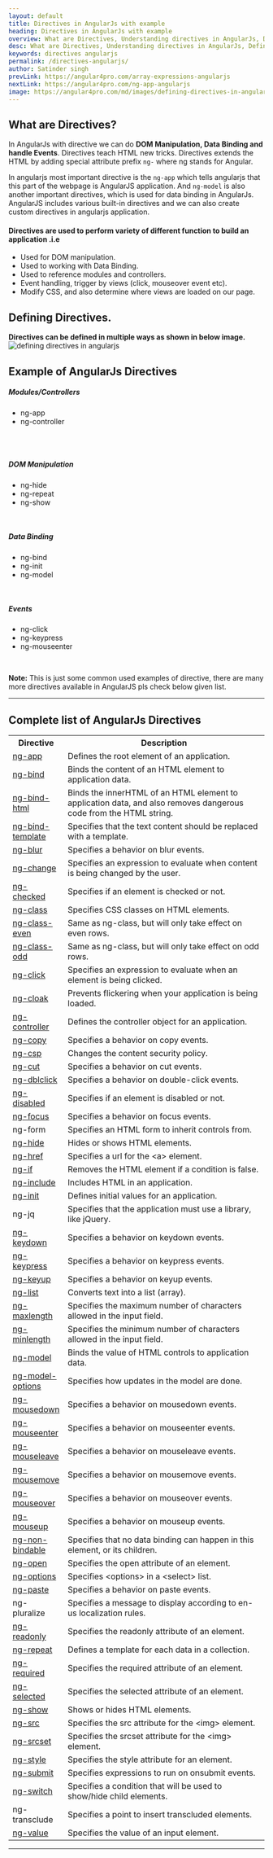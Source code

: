 ```yaml
---
layout: default
title: Directives in AngularJs with example
heading: Directives in AngularJs with example
overview: What are Directives, Understanding directives in AngularJs, Defining Directives, Complete list of directives used in AngularJs, Examples of AngularJs Directives.
desc: What are Directives, Understanding directives in AngularJs, Defining Directives, Complete list of directives used in AngularJs, Examples of AngularJs Directives.
keywords: directives angularjs
permalink: /directives-angularjs/
author: Satinder singh
prevLink: https://angular4pro.com/array-expressions-angularjs
nextLink: https://angular4pro.com/ng-app-angularjs
image: https://angular4pro.com/md/images/defining-directives-in-angularjs.jpg
---
```

## <i class="fa fa-angle-double-right color"></i> What are Directives?

In AngularJs with directive we can do **DOM Manipulation, Data Binding and handle Events**. Directives teach HTML new tricks. Directives extends the HTML by adding special attribute prefix `ng-` where ng stands for Angular.

In angularjs most important directive is the `ng-app` which tells angularjs that this part of the webpage is AngularJS application. And `ng-model` is also another important directives, which is used for data binding in AngularJs. AngularJS includes various built-in directives and we can also create custom directives in angularjs application.

#### Directives are used to perform variety of different function to build an application .i.e
* Used for DOM manipulation.
* Used to working with Data Binding.
* Used to reference modules and controllers.
* Event handling, trigger by views (click, mouseover event etc).
* Modify CSS, and also determine where views are loaded on our page.  


## <i class="fa fa-angle-double-right color"></i> Defining Directives. 

**Directives can be defined in multiple ways as shown in below image.**
<img class="alignImg" src="https://angular4pro.com/md/images/defining-directives-in-angularjs.jpg" alt="defining directives in angularjs">  


## <i class="fa fa-angle-double-right color"></i> Example of AngularJs Directives
<div class="row">
<div class="col-md-4">
<div class="box-shadow-outer">
<div class="box-shadow-block box-shadow-1 text-center">
<h5>Modules/Controllers</h5>
<ul>
<li> ng-app </li>
<li> ng-controller </li>
<li style="    list-style: none;">&nbsp; </li>
</ul>
</div>
</div>
<br>
</div>
<div class="col-md-4">
<div class="box-shadow-outer">
<div class="box-shadow-block box-shadow-1 text-center">
<h5>DOM Manipulation</h5>
<ul>
<li> ng-hide </li>
<li> ng-repeat </li>
<li> ng-show </li>
</ul>
</div>
</div>
<br>
</div>
<div class="col-md-3">
<div class="box-shadow-outer">
<div class="box-shadow-block box-shadow-1 text-center">
<h5>Data Binding</h5>
<ul>
<li> ng-bind </li>
<li> ng-init </li>
<li> ng-model </li>
</ul>
</div>
</div>
<br>
</div>
<div class="col-md-3">
<div class="box-shadow-outer">
<div class="box-shadow-block box-shadow-1 text-center">
<h5>Events</h5>
<ul>
<li> ng-click </li>
<li> ng-keypress </li>
<li> ng-mouseenter</li>
</ul>
</div>
</div>
<br>
</div>
</div>


**Note:** This is just some common used examples of directive, there are many more directives available in AngularJS pls check below given list.

---

## <i class="fa fa-angle-double-right color"></i> Complete list of AngularJs Directives
<table class="table table-striped">
<tbody><tr>
<th style="width:20%">Directive</th>
<th>Description</th>
</tr>
<tr>
<td><a href="#">ng-app</a></td>
<td>Defines the root element of an application.</td>
</tr>
<tr>
<td><a href="#">ng-bind</a></td>
<td>Binds the content of an HTML element to application data.</td>
</tr>
<tr>
<td><a href="#">ng-bind-html</a></td>
<td>Binds the innerHTML of an HTML element to application data, and also removes dangerous code from the HTML string.</td>
</tr>
<tr>
<td><a href="#">ng-bind-template</a></td>
<td>Specifies that the text content should be replaced with a template.</td>
</tr>
<tr>
<td><a href="#">ng-blur</a></td>
<td>Specifies a behavior on blur events.</td>
</tr>
<tr>
<td><a href="#">ng-change</a></td>
<td>Specifies an expression to evaluate when content is being changed by the user.</td>
</tr>
<tr>
<td><a href="#">ng-checked</a></td>
<td>Specifies if an element is checked or not.</td>
</tr>
<tr>
<td><a href="#">ng-class</a></td>
<td>Specifies CSS classes on HTML elements.</td>
</tr>
<tr>
<td><a href="#">ng-class-even</a></td>
<td>Same as ng-class, but will only take effect on even rows.</td>
</tr>
<tr>
<td><a href="#">ng-class-odd</a></td>
<td>Same as ng-class, but will only take effect on odd rows.</td>
</tr>
<tr>
<td><a href="#">ng-click</a></td>
<td>Specifies an expression to evaluate when an element is being clicked.</td>
</tr>
<tr>
<td><a href="#">ng-cloak</a></td>
<td>Prevents flickering when your application is being loaded.</td>
</tr>
<tr>
<td><a href="#">ng-controller</a></td>
<td>Defines the controller object for an application.</td>
</tr>
<tr>
<td><a href="#">ng-copy</a></td>
<td>Specifies a behavior on copy events.</td>
</tr>
<tr>
<td><a href="#">ng-csp</a></td>
<td>Changes the content security policy.</td>
</tr>
<tr>
<td><a href="#">ng-cut</a></td>
<td>Specifies a behavior on cut events.</td>
</tr>
<tr>
<td><a href="#">ng-dblclick</a></td>
<td>Specifies a behavior on double-click events.</td>
</tr>
<tr>
<td><a href="#">ng-disabled</a></td>
<td>Specifies if an element is disabled or not.</td>
</tr>
<tr>
<td><a href="#">ng-focus</a></td>
<td>Specifies a behavior on focus events.</td>
</tr>
<tr>
<td>ng-form</td>
<td>Specifies an HTML form to inherit controls from.</td>
</tr>
<tr>
<td><a href="#">ng-hide</a></td>
<td>Hides or shows HTML elements.</td>
</tr>
<tr>
<td><a href="#">ng-href</a></td>
<td>Specifies a url for the &lt;a&gt; element.</td>
</tr>
<tr>
<td><a href="#">ng-if</a></td>
<td>Removes the HTML element if a condition is false.</td>
</tr>
<tr>
<td><a href="#">ng-include</a></td>
<td>Includes HTML in an application.</td>
</tr>
<tr>
<td><a href="#">ng-init</a></td>
<td>Defines initial values for an application.</td>
</tr>
<tr>
<td>ng-jq</td>
<td>Specifies that the application must use a library, like jQuery.</td>
</tr>
<tr>
<td><a href="#">ng-keydown</a></td>
<td>Specifies a behavior on keydown events.</td>
</tr>
<tr>
<td><a href="#">ng-keypress</a></td>
<td>Specifies a behavior on keypress events.</td>
</tr>
<tr>
<td><a href="#">ng-keyup</a></td>
<td>Specifies a behavior on keyup events.</td>
</tr>
<tr>
<td><a href="#">ng-list</a></td>
<td>Converts text into a list (array).</td>
</tr>
<tr>
<td><a href="#">ng-maxlength</a></td>
<td>Specifies the maximum number of characters allowed in the input field.</td>
</tr>
<tr>
<td><a href="#">ng-minlength</a></td>
<td>Specifies the minimum number of characters allowed in the input field.</td>
</tr>
<tr>
<td><a href="#">ng-model</a></td>
<td>Binds the value of HTML controls to application data.</td>
</tr>
<tr>
<td><a href="#">ng-model-options</a></td>
<td>Specifies how updates in the model are done.</td>
</tr>
<tr>
<td><a href="#">ng-mousedown</a></td>
<td>Specifies a behavior on mousedown events.</td>
</tr>
<tr>
<td><a href="#">ng-mouseenter</a></td>
<td>Specifies a behavior on mouseenter events.</td>
</tr>
<tr>
<td><a href="#">ng-mouseleave</a></td>
<td>Specifies a behavior on mouseleave events.</td>
</tr>
<tr>
<td><a href="#">ng-mousemove</a></td>
<td>Specifies a behavior on mousemove events.</td>
</tr>
<tr>
<td><a href="#">ng-mouseover</a></td>
<td>Specifies a behavior on mouseover events.</td>
</tr>
<tr>
<td><a href="#">ng-mouseup</a></td>
<td>Specifies a behavior on mouseup events.</td>
</tr>
<tr>
<td><a href="#">ng-non-bindable</a></td>
<td>Specifies that no data binding can happen in this element, or its children.</td>
</tr>
<tr>
<td><a href="#">ng-open</a></td>
<td>Specifies the open attribute of an element.</td>
</tr>
<tr>
<td><a href="#">ng-options</a></td>
<td>Specifies &lt;options&gt; in a &lt;select&gt; list.</td>
</tr>
<tr>
<td><a href="#">ng-paste</a></td>
<td>Specifies a behavior on paste events.</td>
</tr>
<tr>
<td>ng-pluralize</td>
<td>Specifies a message to display according to en-us localization rules.</td>
</tr>
<tr>
<td><a href="#">ng-readonly</a></td>
<td>Specifies the readonly attribute of an element.</td>
</tr>
<tr>
<td><a href="#">ng-repeat</a></td>
<td>Defines a template for each data in a collection.</td>
</tr>
<tr>
<td><a href="#">ng-required</a></td>
<td>Specifies the required attribute of an element.</td>
</tr>
<tr>
<td><a href="#">ng-selected</a></td>
<td>Specifies the selected attribute of an element.</td>
</tr>
<tr>
<td><a href="#">ng-show</a></td>
<td>Shows or hides HTML elements.</td>
</tr>
<tr>
<td><a href="#">ng-src</a></td>
<td>Specifies the src attribute for the &lt;img&gt; element.</td>
</tr>
<tr>
<td><a href="#">ng-srcset</a></td>
<td>Specifies the srcset attribute for the &lt;img&gt; element.</td>
</tr>
<tr>
<td><a href="#">ng-style</a></td>
<td>Specifies the style attribute for an element.</td>
</tr>
<tr>
<td><a href="#">ng-submit</a></td>
<td>Specifies expressions to run on onsubmit events.</td>
</tr>
<tr>
<td><a href="#">ng-switch</a></td>
<td>Specifies a condition that will be used to show/hide child elements.</td>
</tr>
<tr>
<td>ng-transclude</td>
<td>Specifies a point to insert transcluded elements.</td>
</tr>
<tr>
<td><a href="#">ng-value</a></td>
<td>Specifies the value of an input element.</td>
</tr>
</tbody></table>


---

